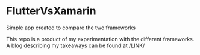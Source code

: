 # FlutterVsXamarin
Simple app created to compare the two frameworks

This repo is a product of my experimentation with the different frameworks.
A blog describing my takeaways can be found at /LINK/
